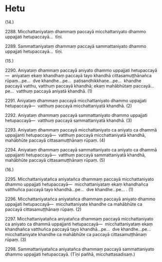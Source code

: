 

# Hetu






(14.)

2288\. Micchattaniyataṃ dhammaṃ paccayā micchattaniyato dhammo uppajjati hetupaccayā…  tīṇi.

2289\. Sammattaniyataṃ dhammaṃ paccayā sammattaniyato dhammo uppajjati hetupaccayā…  tīṇi.

(15.)

2290\. Aniyataṃ dhammaṃ paccayā aniyato dhammo uppajjati hetupaccayā—  aniyataṃ ekaṃ khandhaṃ paccayā tayo khandhā cittasamuṭṭhānañca rūpaṃ…pe…  dve khandhe…pe…  paṭisandhikkhaṇe…pe…  khandhe paccayā vatthu, vatthuṃ paccayā khandhā; ekaṃ mahābhūtaṃ paccayā…pe…  vatthuṃ paccayā aniyatā khandhā. (1)

2291\. Aniyataṃ dhammaṃ paccayā micchattaniyato dhammo uppajjati hetupaccayā—  vatthuṃ paccayā micchattaniyatā khandhā. (2)

2292\. Aniyataṃ dhammaṃ paccayā sammattaniyato dhammo uppajjati hetupaccayā—  vatthuṃ paccayā sammattaniyatā khandhā. (3)

2293\. Aniyataṃ dhammaṃ paccayā micchattaniyato ca aniyato ca dhammā uppajjanti hetupaccayā—  vatthuṃ paccayā micchattaniyatā khandhā, mahābhūte paccayā cittasamuṭṭhānaṃ rūpaṃ. (4)

2294\. Aniyataṃ dhammaṃ paccayā sammattaniyato ca aniyato ca dhammā uppajjanti hetupaccayā—  vatthuṃ paccayā sammattaniyatā khandhā, mahābhūte paccayā cittasamuṭṭhānaṃ rūpaṃ. (5)

(16.)

2295\. Micchattaniyatañca aniyatañca dhammaṃ paccayā micchattaniyato dhammo uppajjati hetupaccayā—  micchattaniyataṃ ekaṃ khandhañca vatthuñca paccayā tayo khandhā…pe…  dve khandhe…pe… . (1)

2296\. Micchattaniyatañca aniyatañca dhammaṃ paccayā aniyato dhammo uppajjati hetupaccayā—  micchattaniyate khandhe ca mahābhūte ca paccayā cittasamuṭṭhānaṃ rūpaṃ. (2)

2297\. Micchattaniyatañca aniyatañca dhammaṃ paccayā micchattaniyato ca aniyato ca dhammā uppajjanti hetupaccayā—  micchattaniyataṃ ekaṃ khandhañca vatthuñca paccayā tayo khandhā…pe…  dve khandhe…pe…  micchattaniyate khandhe ca mahābhūte ca paccayā cittasamuṭṭhānaṃ rūpaṃ. (3)

2298\. Sammattaniyatañca aniyatañca dhammaṃ paccayā sammattaniyato dhammo uppajjati hetupaccayā. (Tīṇi pañhā, micchattasadisaṃ.)




